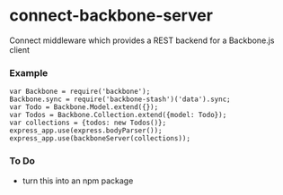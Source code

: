 # connect-backbone-server
Connect middleware which provides a REST backend for a Backbone.js client

### Example
    var Backbone = require('backbone');
    Backbone.sync = require('backbone-stash')('data').sync;
    var Todo = Backbone.Model.extend({});
    var Todos = Backbone.Collection.extend({model: Todo});
    var collections = {todos: new Todos()};
    express_app.use(express.bodyParser());
    express_app.use(backboneServer(collections));

### To Do
- turn this into an npm package
